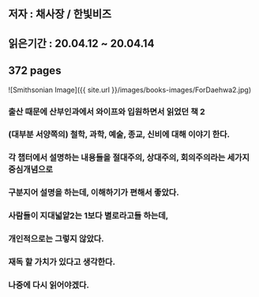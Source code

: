 ## 저자 : 채사장 / 한빛비즈

## 읽은기간 : 20.04.12 ~ 20.04.14

## 372 pages

![Smithsonian Image]({{ site.url }}/images/books-images/ForDaehwa2.jpg)

### 출산 때문에 산부인과에서 와이프와 입원하면서 읽었던 책 2

### (대부분 서양쪽의) 철학, 과학, 예술, 종교, 신비에 대해 이야기 한다.

### 각 챕터에서 설명하는 내용들을 절대주의, 상대주의, 회의주의라는 세가지 중심개념으로

### 구분지어 설명을 하는데, 이해하기가 편해서 좋았다.

### 사람들이 지대넓얕2는 1보다 별로라고들 하는데,

### 개인적으로는 그렇지 않았다.

### 재독 할 가치가 있다고 생각한다.

### 나중에 다시 읽어야겠다.